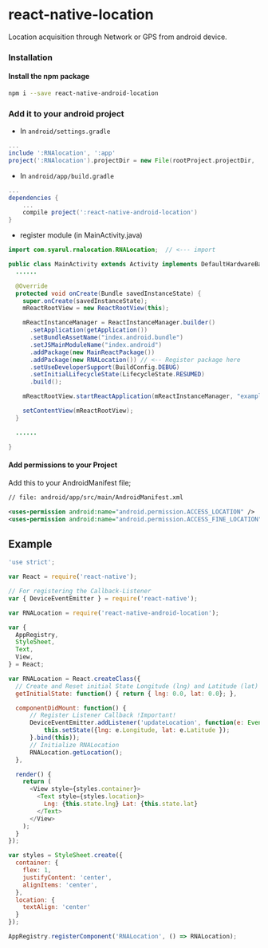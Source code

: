 # react-native-location

Location acquisition through Network or GPS from android device.

### Installation

#### Install the npm package
```bash
npm i --save react-native-android-location
```

### Add it to your android project

* In `android/settings.gradle`

```gradle
...
include ':RNAlocation', ':app'
project(':RNAlocation').projectDir = new File(rootProject.projectDir, '../node_modules/react-native-android-location')
```

* In `android/app/build.gradle`

```gradle
...
dependencies {
    ...
    compile project(':react-native-android-location')
}
```

* register module (in MainActivity.java)

```java
import com.syarul.rnalocation.RNALocation;  // <--- import

public class MainActivity extends Activity implements DefaultHardwareBackBtnHandler {
  ......

  @Override
  protected void onCreate(Bundle savedInstanceState) {
    super.onCreate(savedInstanceState);
    mReactRootView = new ReactRootView(this);

    mReactInstanceManager = ReactInstanceManager.builder()
      .setApplication(getApplication())
      .setBundleAssetName("index.android.bundle")
      .setJSMainModuleName("index.android")
      .addPackage(new MainReactPackage())
      .addPackage(new RNALocation()) // <-- Register package here
      .setUseDeveloperSupport(BuildConfig.DEBUG)
      .setInitialLifecycleState(LifecycleState.RESUMED)
      .build();

    mReactRootView.startReactApplication(mReactInstanceManager, "example", null);

    setContentView(mReactRootView);
  }

  ......

}
```

#### Add permissions to your Project

Add this to your AndroidManifest file;

``` xml
// file: android/app/src/main/AndroidManifest.xml

<uses-permission android:name="android.permission.ACCESS_LOCATION" />
<uses-permission android:name="android.permission.ACCESS_FINE_LOCATION" />
```

## Example
```javascript
'use strict';

var React = require('react-native');

// For registering the Callback-Listener
var { DeviceEventEmitter } = require('react-native');

var RNALocation = require('react-native-android-location');

var {
  AppRegistry,
  StyleSheet,
  Text,
  View,
} = React;

var RNALocation = React.createClass({
  // Create and Reset initial State Longitude (lng) and Latitude (lat)	
  getInitialState: function() { return { lng: 0.0, lat: 0.0}; },

  componentDidMount: function() {
  	  // Register Listener Callback !Important!
      DeviceEventEmitter.addListener('updateLocation', function(e: Event) {
          this.setState({lng: e.Longitude, lat: e.Latitude });
      }.bind(this));
      // Initialize RNALocation
      RNALocation.getLocation();
  },

  render() {
    return (
      <View style={styles.container}>
        <Text style={styles.location}>
          Lng: {this.state.lng} Lat: {this.state.lat}
        </Text>
      </View>
    );
  }
});

var styles = StyleSheet.create({
  container: {
    flex: 1,
    justifyContent: 'center',
    alignItems: 'center',
  },
  location: {
    textAlign: 'center'
  }
});

AppRegistry.registerComponent('RNALocation', () => RNALocation);
```
